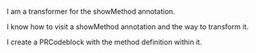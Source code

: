 I am a transformer for the showMethod annotation.

I know how to  visit a showMethod annotation and the way to transform it.

I create a PRCodeblock with the method definition within it.